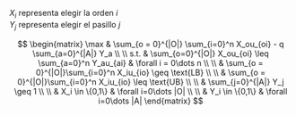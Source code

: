 $X_i$ representa elegir la orden $i$\
$Y_j$ representa elegir el pasillo $j$

$$
\begin{matrix}
\max & \sum_{o = 0}^{|O|} \sum_{i=0}^n X_ou_{oi} - q \sum_{a=0}^{|A|} Y_a \\ \\
s.t. & \sum_{o=0}^{|O|} X_ou_{oi} \leq \sum_{a=0}^n Y_au_{ai} & \forall i = 0\dots n \\ \\
& \sum_{o = 0}^{|O|}\sum_{i=0}^n X_iu_{io} \geq \text{LB}  \\ \\
& \sum_{o = 0}^{|O|}\sum_{i=0}^n X_iu_{io} \leq \text{UB} \\ \\
& \sum_{j=0}^{|A|} Y_j \geq 1 \\ \\
& X_i \in \{0,1\} & \forall i=0\dots |O| \\ \\ 
& Y_i \in \{0,1\} & \forall i=0\dots |A|
\end{matrix}
$$


